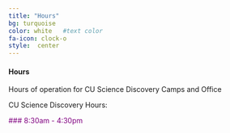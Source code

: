 ```yaml
---
title: "Hours"
bg: turquoise  
color: white   #text color
fa-icon: clock-o 
style:  center
---
```


#### Hours
Hours of operation for CU Science Discovery Camps and Office

<!--Summer Camp Operating Hours:-->

<!--Summer Camp closed.-->

CU Science Discovery Hours:

<font color='purple'>### 8:30am - 4:30pm</font>
